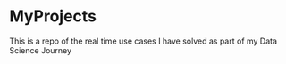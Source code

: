 # MyProjects
This is a repo of the real time use cases I have solved as part of my Data Science Journey
